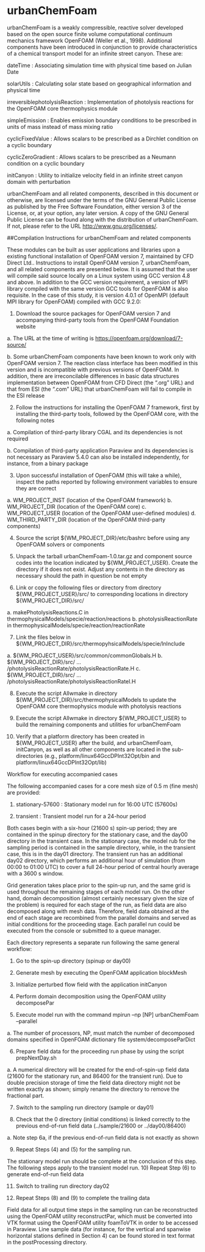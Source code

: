 # urbanChemFoam

urbanChemFoam is a weakly compressible, reactive solver developed based on the open source finite volume computational continuum mechanics framework OpenFOAM (Weller et al., 1998).  Additional components have been introduced in conjunction to provide characteristics of a chemical transport model for an infinite street canyon.  These are:

dateTime :	Associating simulation time with physical time based on Julian Date

solarUtils :	Calculating solar state based on geographical information and physical time 

irreversiblephotolysisReaction :	Implementation of photolysis reactions for the OpenFOAM core thermophysics module

simpleEmission :	Enables emission boundary conditions to be prescribed in units of mass instead of mass mixing ratio

cyclicFixedValue :	Allows scalars to be prescribed as a Dirchlet condition on a cyclic boundary

cyclicZeroGradient :	Allows scalars to be prescribed as a Neumann condition on a cyclic boundary

initCanyon :	Utility to initialize velocity field in an infinite street canyon domain with perturbation

urbanChemFoam and all related components, described in this document or otherwise, are licensed under the terms of the GNU General Public License as published by the Free Software Foundation, either version 3 of the License, or, at your option, any later version.  A copy of the GNU General Public License can be found along with the distribution of urbanChemFoam.  If not, please refer to the URL http://www.gnu.org/licenses/.

##Compilation Instructions for urbanChemFoam and related components

These modules can be built as user applications and libraries upon a existing functional installation of OpenFOAM version 7, maintained by CFD Direct Ltd..  Instructions to install OpenFOAM version 7, urbanChemFoam, and all related components are presented below.  It is assumed that the user will compile said source locally on a Linux system using GCC version 4.8 and above.  In addition to the GCC version requirement, a version of MPI library compiled with the same version GCC tools for OpenFOAM is also requisite.  In the case of this study, it is version 4.0.1 of OpenMPI (default MPI library for OpenFOAM) compiled with GCC 9.2.0:

1)	Download the source packages for OpenFOAM version 7 and accompanying third-party tools from the OpenFOAM Foundation website

a.	The URL at the time of writing is https://openfoam.org/download/7-source/

b.	Some urbanChemFoam components have been known to work only with OpenFOAM version 7.  The reaction class interface has been modified in this version and is incompatible with previous versions of OpenFOAM.  In addition, there are irreconcilable differences in basic data structures implementation between OpenFOAM from CFD Direct (the “.org” URL) and that from ESI (the “.com” URL) that urbanChemFoam will fail to compile in the ESI release
 
2)	Follow the instructions for installing the OpenFOAM 7 framework, first by installing the third-party tools, followed by the OpenFOAM core, with the following notes

a.	Compilation of third-party library CGAL and its dependencies is not required

b.	Compilation of third-party application Paraview and its dependencies is not necessary as Paraview 5.4.0 can also be installed independently, for instance, from a binary package

3)	Upon successful installation of OpenFOAM (this will take a while), inspect the paths reported by following environment variables to ensure they are correct

a.	WM_PROJECT_INST (location of the OpenFOAM framework)
b.	WM_PROJECT_DIR (location of the OpenFOAM core)
c.	WM_PROJECT_USER (location of the OpenFOAM user-defined modules)
d.	WM_THIRD_PARTY_DIR (location of the OpenFOAM third-party components)

4)	Source the script ${WM_PROJECT_DIR}/etc/bashrc before using any OpenFOAM solvers or components

5)	Unpack the tarball urbanChemFoam-1.0.tar.gz and component source codes into the location indicated by ${WM_PROJECT_USER}.  Create the directory if it does not exist.  Adjust any contents in the directory as necessary should the path in question be not empty

6)	Link or copy the following files or directory from directory ${WM_PROJECT_USER}/src/ to corresponding locations in directory ${WM_PROJECT_DIR}/src/

a.	makePhotolysisReactions.C in thermophysicalModels/specie/reaction/reactions
b.	photolysisReactionRate in thermophysicalModels/specie/reaction/reactionRate

7)	Link the files below in ${WM_PROJECT_DIR}/src/thermopyhsicalModels/specie/lnInclude

a.	${WM_PROJECT_USER}/src/common/commonGlobals.H
b.	${WM_PROJECT_DIR}/src/ … /photolysisReactionRate/photolysisReactionRate.H
c.	${WM_PROJECT_DIR}/src/ … /photolysisReactionRate/photolysisReactionRateI.H

8)	Execute the script Allwmake in directory ${WM_PROJECT_DIR}/src/thermophysicalModels to update the OpenFOAM core thermophysics module with photolysis reactions

9)	Execute the script Allwmake in directory ${WM_PROJECT_USER} to build the remaining components and utilities for urbanChemFoam

10)	Verify that a platform directory has been created in ${WM_PROJECT_USER} after the build, and urbanChemFoam, initCanyon, as well as all other components are located in the sub-directories (e.g., platform/linux64GccDPInt32Opt/bin and platform/linux64GccDPInt32Opt/lib)

Workflow for executing accompanied cases

The following accompanied cases for a core mesh size of 0.5 m (fine mesh) are provided:

1)	stationary-57600 : Stationary model run for 16:00 UTC (57600s)

2)	transient : Transient model run for a 24-hour period

Both cases begin with a six-hour (21600 s) spin-up period; they are contained in the spinup directory for the stationary case, and the day00 directory in the transient case.  In the stationary case, the model rub for the sampling period is contained in the sample directory, while, in the transient case, this is in the day01 directory.  The transient run has an additional day02 directory, which performs an additional hour of simulation (from 00:00 to 01:00 UTC) to cover a full 24-hour period of central hourly average with a 3600 s window.

Grid generation takes place prior to the spin-up run, and the same grid is used throughout the remaining stages of each model run.  On the other hand, domain decomposition (almost certainly necessary given the size of the problem) is required for each stage of the run, as field data are also decomposed along with mesh data.  Therefore, field data obtained at the end of each stage are recombined from the parallel domains and served as initial conditions for the proceeding stage.  Each parallel run could be executed from the console or submitted to a queue manager.

Each directory represents a separate run following the same general workflow:

1)	Go to the spin-up directory (spinup or day00)

2)	Generate mesh by executing the OpenFOAM application blockMesh

3)	Initialize perturbed flow field with the application initCanyon

4)	Perform domain decomposition using the OpenFOAM utility decomposePar

5)	Execute model run with the command mpirun –np [NP] urbanChemFoam –parallel

a.	The number of processors, NP, must match the number of decomposed domains specified in OpenFOAM dictionary file system/decomposeParDict 

6)	Prepare field data for the proceeding run phase by using the script prepNextDay.sh

a.	A numerical directory will be created for the end-of-spin-up field data (21600 for the stationary run, and 86400 for the transient run).  Due to double precision storage of time the field data directory might not be written exactly as shown; simply rename the directory to remove the fractional part. 

7)	Switch to the sampling run directory (sample or day01)

8)	Check that the 0 directory (initial conditions) is linked correctly to the previous end-of-run field data (../sample/21600 or ../day00/86400)

a.	Note step 6a, if the previous end-of-run field data is not exactly as shown

9)	Repeat Steps (4) and (5) for the sampling run.

The stationary model run should be complete at the conclusion of this step.  The following steps apply to the transient model run.
10)	Repeat Step (6) to generate end-of-run field data 

11)	Switch to trailing run directory day02

12)	Repeat Steps (8) and (9) to complete the trailing data

Field data for all output time steps in the sampling run can be reconstructed using the OpenFOAM utility reconstructPar, which must be converted into VTK format using the OpenFOAM utility foamToVTK in order to be accessed in Paraview.  Line sample data (for instance, for the vertical and spanwise horizontal stations defined in Section 4) can be found stored in text format in the postProcessing directory.

